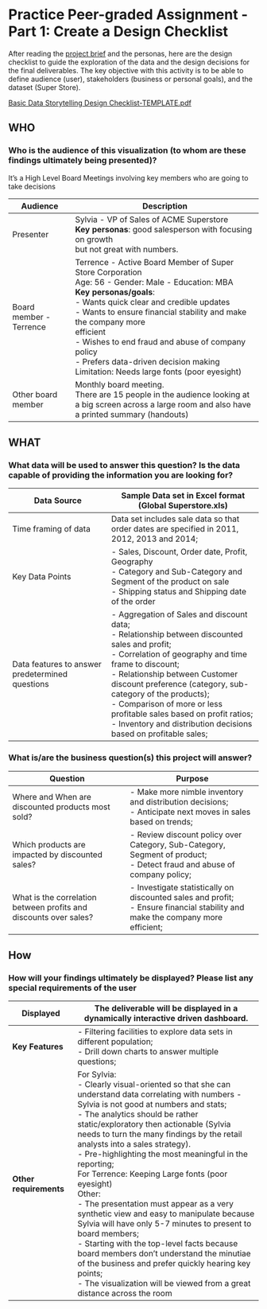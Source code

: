 # Practice Peer-graded Assignment - Part 1: Create a Design Checklist

After reading the [project brief](./w1-exo-project-brief.md) and the personas, here are the design checklist to guide the exploration of the data and the design decisions for the final deliverables. The key objective with this activity is to be able to define audience (user), stakeholders (business or personal goals), and the dataset (Super Store).

[Basic Data Storytelling Design Checklist-TEMPLATE.pdf](./Basic-Data-Storytelling-Design-Checklist-TEMPLATE.pdf)

## WHO
### Who is the audience of this visualization (to whom are these findings ultimately being presented)?
It’s a High Level Board Meetings involving key members who are going to take decisions

| Audience                	| Description                                                                                                                                                                                                                                                                                                                                                                                                 	|
|-------------------------	|-------------------------------------------------------------------------------------------------------------------------------------------------------------------------------------------------------------------------------------------------------------------------------------------------------------------------------------------------------------------------------------------------------------	|
| Presenter               	| Sylvia - VP of Sales of ACME Superstore<br>**Key personas**: good salesperson with focusing on growth<br>but not great with numbers.                                                                                                                                                                                                                                                                        	|
| Board member - Terrence 	| Terrence - Active Board Member of Super Store Corporation<br>Age: 56 - Gender: Male - Education: MBA<br>**Key personas/goals**: <br>- Wants quick clear and credible updates<br>- Wants to ensure financial stability and make the company more<br>efficient<br>- Wishes to end fraud and abuse of company policy<br>- Prefers data-driven decision making<br>Limitation: Needs large fonts (poor eyesight) 	|
| Other board member      	| Monthly board meeting. <br>There are 15 people in the audience looking at a big screen across a large room and also have a printed summary (handouts)                                                                                                                                                                                                                                                       	|

## WHAT
### What data will be used to answer this question? Is the data capable of providing the information you are looking for?

| Data Source                                     	| Sample Data set in Excel format <br/> (Global Superstore.xls)                                                                                                                                                                                                                                                                                                                                                   	|
|-------------------------------------------------	|-----------------------------------------------------------------------------------------------------------------------------------------------------------------------------------------------------------------------------------------------------------------------------------------------------------------------------------------------------------------------------------------------------------	|
| Time framing of data                            	| Data set includes sale data so that order dates are specified in 2011, 2012, 2013 and 2014;                                                                                                                                                                                                                                                                                                               	|
| Key Data Points                                 	| - Sales, Discount, Order date, Profit, Geography<br>- Category and Sub-Category and Segment of the product on sale<br>- Shipping status and Shipping date of the order                                                                                                                                                                                                                                    	|
| Data features to answer predetermined questions 	| - Aggregation of Sales and discount data;<br>- Relationship between discounted sales and profit;<br>- Correlation of geography and time frame to discount;<br>- Relationship between Customer discount preference (category, sub-category of the products);<br>- Comparison of more or less profitable sales based on profit ratios;<br>- Inventory and distribution decisions based on profitable sales; 	|

### What is/are the business question(s) this project will answer?

| Question                                                          	| Purpose                                                                                                                          	|
|-------------------------------------------------------------------	|----------------------------------------------------------------------------------------------------------------------------------	|
| Where and When are discounted products most sold?                 	| - Make more nimble inventory and distribution decisions;<br>- Anticipate next moves in sales based on trends;                    	|
| Which products are impacted by discounted sales?                  	| - Review discount policy over Category, Sub-Category, Segment of product;<br>- Detect fraud and abuse of company policy;         	|
| What is the correlation between profits and discounts over sales? 	| - Investigate statistically on discounted sales and profit;<br>- Ensure financial stability and make the company more efficient; 	|

## How

### How will your findings ultimately be displayed? Please list any special requirements of the user
| Displayed              | The deliverable will be displayed in a dynamically interactive driven dashboard.                                                                                                                                                                                                                                                                                                                                                                                                                                                                                                                                                                                                                                                                                                                                               |
|------------------------|--------------------------------------------------------------------------------------------------------------------------------------------------------------------------------------------------------------------------------------------------------------------------------------------------------------------------------------------------------------------------------------------------------------------------------------------------------------------------------------------------------------------------------------------------------------------------------------------------------------------------------------------------------------------------------------------------------------------------------------------------------------------------------------------------------------------------------|
| **Key Features**       | - Filtering facilities to explore data sets in different population; <br>- Drill down charts to answer multiple questions;                                                                                                                                                                                                                                                                                                                                                                                                                                                                                                                                                                                                                                                                                                     |
| **Other requirements** | For Sylvia: <br>- Clearly visual-oriented so that she can understand data correlating with numbers - Sylvia is not good at numbers and stats;<br>- The analytics should be rather static/exploratory then actionable (Sylvia needs to turn the many findings by the retail analysts into a sales strategy).<br>- Pre-highlighting the most meaningful in the reporting;<br>For Terrence: Keeping Large fonts (poor eyesight)<br>Other: <br>- The presentation must appear as a very synthetic view and easy to manipulate because Sylvia will have only 5-7 minutes to present to board members;<br>- Starting with the top-level facts because board members don’t understand the minutiae of the business and prefer quickly hearing key points;<br>- The visualization will be viewed from a great distance across the room |